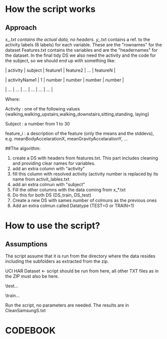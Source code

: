 # How the script works
## Approach
x_*.txt contains the actual data, no headers.
y_*.txt contains a ref. to the activity labels (6 labels) for each variable. These are the "rownames" for the dataset
Features.txt contains the variables and are the "headernames" for the dataset.
In the final tidy DS we also need the activity and the code for the subject, so we should end up with something like:

|   activity    | subject  |  feature1  | feature2   |   ...  | featureN |

| activityName1 |     1    |   number   |   number   | number |   number |

|     ...       |   ...    |    ...     |   ...      |  ...   |   ...    |

Where:

Activity  : one of the following values {walking,walking_upstairs,walking_downstairs,sitting,standing, laying}

Subject   : a number from 1 to 30

feature_i  : a description of the feature (only the means and the stddevs), e.g. meanBodyAccelarationX, meanGravityAccelarationY, ...

##The algorithm:

1. create a DS with headers from features.txt. This part includes cleaning and providing clear names for variables.
2. add an extra column with "activity"
3. fill this column with resolved activity (activity number is replaced by its name from activit_lables.txt
4. add an extra colmun with "subject"
4. Fill the other columns with the data coming from x_*.txt
5. Do this for both DS (DS_train, DS_test)
6. Create a new DS with sames number of colmuns as the previous ones
7. Add an extra colmun called Datatype (TEST=0 or TRAIN=1)

# How to use the script?
## Assumptions
The script assume that it is run from the directory where the data resides including the subfolders as extracted from the zip.

UCI HAR Dataset <- script should be run from here, all other TXT files as in the ZIP must also be here.

  \\test\...
  
  \\train\...

Run the script, no parameters are needed. The results are in CleanSamsungS.txt
  
# CODEBOOK
